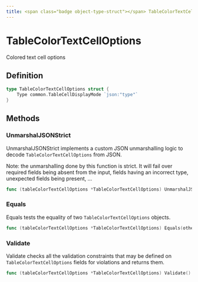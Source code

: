 ```yaml
---
title: <span class="badge object-type-struct"></span> TableColorTextCellOptions
---
```

# <span class="badge object-type-struct"></span> TableColorTextCellOptions

Colored text cell options

## Definition

```go
type TableColorTextCellOptions struct {
    Type common.TableCellDisplayMode `json:"type"`
}
```
## Methods

### <span class="badge object-method"></span> UnmarshalJSONStrict

UnmarshalJSONStrict implements a custom JSON unmarshalling logic to decode `TableColorTextCellOptions` from JSON.

Note: the unmarshalling done by this function is strict. It will fail over required fields being absent from the input, fields having an incorrect type, unexpected fields being present, …

```go
func (tableColorTextCellOptions *TableColorTextCellOptions) UnmarshalJSONStrict(raw []byte) error
```

### <span class="badge object-method"></span> Equals

Equals tests the equality of two `TableColorTextCellOptions` objects.

```go
func (tableColorTextCellOptions *TableColorTextCellOptions) Equals(other TableColorTextCellOptions) bool
```

### <span class="badge object-method"></span> Validate

Validate checks all the validation constraints that may be defined on `TableColorTextCellOptions` fields for violations and returns them.

```go
func (tableColorTextCellOptions *TableColorTextCellOptions) Validate() error
```

